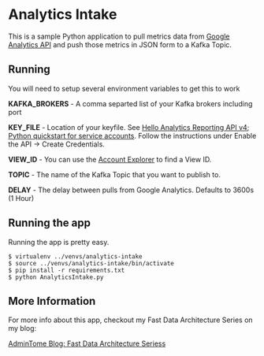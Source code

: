 # Analytics Intake

This is a sample Python application to pull metrics data from [Google Analytics API](https://developers.google.com/analytics/devguides/reporting/core/v4/) and push those metrics in JSON form to a Kafka Topic.

## Running

You will need to setup several environment variables to get this to work

__KAFKA_BROKERS__ - A comma separted list of your Kafka brokers including port

__KEY_FILE__ - Location of your keyfile.  See [
Hello Analytics Reporting API v4; Python quickstart for service accounts](https://developers.google.com/analytics/devguides/reporting/core/v4/quickstart/service-py).  Follow the instructions under Enable the API -> Create Credentials.

__VIEW_ID__ - You can use the [Account Explorer](https://ga-dev-tools.appspot.com/account-explorer/) to find a View ID.

__TOPIC__ - The name of the Kafka Topic that you want to publish to.

__DELAY__ - The delay between pulls from Google Analytics.  Defaults to 3600s (1 Hour)

## Running the app

Running the app is pretty easy.

```
$ virtualenv ../venvs/analytics-intake
$ source ../venvs/analytics-intake/bin/activate
$ pip install -r requirements.txt
$ python AnalyticsIntake.py
```

## More Information

For more info about this app, checkout my Fast Data Architecture Series on my blog:

[AdminTome Blog: Fast Data Architecture Seriess](http://www.admintome.com/blog/category/howto/fast-data-architecture-series/)
